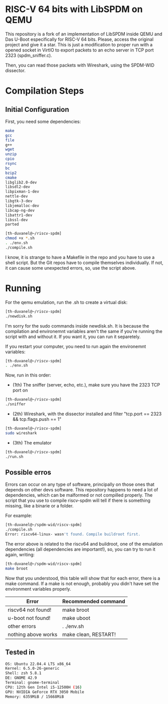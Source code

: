 # RISC-V 64 bits with LibSPDM on QEMU

This repository is a fork of an implementation of LibSPDM inside QEMU and Das U-Boot especifically for RISC-V 64 bits.
Please, access the original project and give it a star.
This is just a modification to proper run with a opened socket in VirtIO to export packets to an echo server in TCP port 2323
(spdm_sniffer.c).

Then, you can read those packets with Wireshark, using the SPDM-WID dissector.

# Compilation Steps

## Initial Configuration

First, you need some dependencies:

```bash
make 
gcc 
file 
g++ 
wget 
unzip 
cpio 
rsync 
bc 
bzip2 
cmake 
libglib2.0-dev 
libsdl2-dev 
libpixman-1-dev 
nettle-dev 
libgtk-3-dev 
libjemalloc-dev 
libcap-ng-dev 
libattr1-dev 
libssl-dev
parted
```

```bash
[th-duvanel@~/riscv-spdm]
chmod +x *.sh
. ./env.sh
./compile.sh
```
I know, it is strange to have a Makefile in the repo and you have to use a shell script. But the Git repos have to compile themselves
individually. If not, it can cause some unexpected errors, so, use the script above.

# Running

For the qemu emulation, run the .sh to create a virtual disk:
```bash
[th-duvanel@~/riscv-spdm]
./newdisk.sh
```
I'm sorry for the sudo commands inside newdisk.sh. It is because the compilation and environemnt variables aren't the same if you're running the
script with and without it. If you want it, you can run it separetely.

If you restart your computer, you need to run again the environemnt variables:

```bash
[th-duvanel@~/riscv-spdm]
. ./env.sh
```

Now, run in this order:
- (1th) The sniffer (server, echo, etc.), make sure you have the 2323 TCP port on
```bash
[th-duvanel@~/riscv-spdm]
./sniffer
```
- (2th) Wireshark, with the dissector installed and filter "tcp.port == 2323 && tcp.flags.push == 1"
```bash
[th-duvanel@~/riscv-spdm]
sudo wireshark
```
- (3th) The emulator
```bash
[th-duvanel@~/riscv-spdm]
./run.sh
```

## Possible erros

Errors can occur on any type of software, principally on those ones that depends on other devs software.
This repository happens to need a lot of dependencies, which can be malformed or not compilled properly. The script that you use to compile riscv-spdm will tell if there is something missing, like a binarie or a folder.

For example:

```bash
[th-duvanel@~/spdm-wid/riscv-spdm]
./compile.sh
Error: riscv64-linux- wasn't found. Compile buildroot first.
```

The error above is related to the riscv64 and buildroot, one of the emulation dependencies (all dependencies are important!), so, you can try to run it again, writing:

```bash
[th-duvanel@~/spdm-wid/riscv-spdm]
make broot
```

Now that you understood, this table will show that for each error, there is a make command.
If a make is not enough, probably you didn't have set the environment variables properly.

| Error | Recommended command |
|----------|----------|
| riscv64 not found!   | make broot   |
| u-boot not found!   | make uboot   |
| other errors   | . ./env.sh   |
| nothing above works   | make clean, RESTART!   |


## Tested in

```bash
OS: Ubuntu 22.04.4 LTS x86_64 
Kernel: 6.5.0-26-generic 
Shell: zsh 5.8.1 
DE: GNOME 42.9 
Terminal: gnome-terminal 
CPU: 12th Gen Intel i5-12500H (16)  
GPU: NVIDIA GeForce RTX 3050 Mobile 
Memory: 6359MiB / 15668MiB 

```
